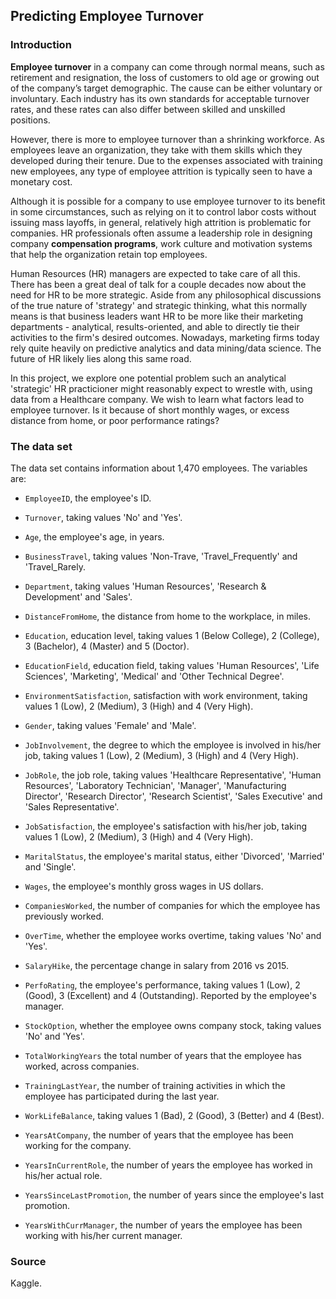 ## Predicting Employee Turnover

### Introduction

**Employee turnover** in a company can come through normal means, such as retirement and resignation, the loss of customers to old age or growing out of the company’s target demographic. The cause can be either voluntary or involuntary. Each industry has its own standards for acceptable turnover rates, and these rates can also differ between skilled and unskilled positions.

However, there is more to employee turnover than a shrinking workforce. As employees leave an organization, they take with them skills which they developed during their tenure. Due to the expenses associated with training new employees, any type of employee attrition is typically seen to have a monetary cost.

Although it is possible for a company to use employee turnover to its benefit in some circumstances, such as relying on it to control labor costs without issuing mass layoffs, in general, relatively high attrition is problematic for companies. HR professionals often assume a leadership role in designing company **compensation programs**, work culture and motivation systems that help the organization retain top employees.

Human Resources (HR) managers are expected to take care of all this. There has been a great deal of talk for a couple decades now about the need for HR to be more strategic. Aside from any philosophical discussions of the true nature of 'strategy' and strategic thinking, what this normally means is that business leaders want HR to be more like their marketing departments - analytical, results-oriented, and able to directly tie their activities to the firm's desired outcomes. Nowadays, marketing firms today rely quite heavily on predictive analytics and data mining/data science. The future of HR likely lies along this same road. 

In this project, we explore one potential problem such an analytical 'strategic' HR practicioner might reasonably expect to wrestle with, using data from a Healthcare company. We wish to learn what factors lead to employee turnover. Is it because of short monthly wages, or excess distance from home, or poor performance ratings? 

### The data set

The data set contains information about 1,470 employees. The variables are:

* `EmployeeID`, the employee's ID.

* `Turnover`, taking values 'No' and 'Yes'.

* `Age`, the employee's age, in years.

* `BusinessTravel`, taking values 'Non-Trave, 'Travel_Frequently' and 'Travel_Rarely.

* `Department`, taking values 'Human Resources', 'Research & Development' and 'Sales'.

* `DistanceFromHome`, the distance from home to the workplace, in miles.

* `Education`, education level, taking values 1 (Below College), 2 (College), 3 (Bachelor), 4 (Master) and 5 (Doctor).

* `EducationField`, education field, taking values 'Human Resources', 'Life Sciences', 'Marketing', 'Medical' and 'Other Technical Degree'.

* `EnvironmentSatisfaction`, satisfaction with work environment, taking values 1 (Low), 2 (Medium), 3 (High) and 4 (Very High).

* `Gender`, taking values 'Female' and 'Male'.

* `JobInvolvement`, the degree to which the employee is involved in his/her job, taking values 1 (Low), 2 (Medium), 3 (High) and 4 (Very High).

* `JobRole`, the job role, taking values 'Healthcare Representative', 'Human Resources', 'Laboratory Technician', 'Manager', 'Manufacturing Director', 'Research Director', 'Research Scientist', 'Sales Executive' and 'Sales Representative'.

* `JobSatisfaction`, the employee's satisfaction with his/her job, taking values 1 (Low), 2 (Medium), 3 (High) and 4 (Very High).

* `MaritalStatus`, the employee's marital status, either 'Divorced', 'Married' and 'Single'.

* `Wages`, the employee's monthly gross wages in US dollars.

* `CompaniesWorked`, the number of companies for which the employee has previously worked.

* `OverTime`, whether the employee works overtime, taking values 'No' and 'Yes'.

* `SalaryHike`, the percentage change in salary from 2016 vs 2015.

* `PerfoRating`, the employee's performance, taking values 1 (Low), 2 (Good), 3 (Excellent) and 4 (Outstanding). Reported by the employee's manager.

* `StockOption`, whether the employee owns company stock, taking values 'No' and 'Yes'.

* `TotalWorkingYears` the total number of years that the employee has worked, across companies.

* `TrainingLastYear`, the number of training activities in which the employee has participated during the last year.

* `WorkLifeBalance`, taking values 1 (Bad), 2 (Good), 3 (Better) and 4 (Best).

* `YearsAtCompany`, the number of years that the employee has been working for the company.

* `YearsInCurrentRole`, the number of years the employee has worked in his/her actual role.

* `YearsSinceLastPromotion`, the number of years since the employee's last promotion.

* `YearsWithCurrManager`, the number of years the employee has been working with his/her current manager.

### Source

Kaggle.
